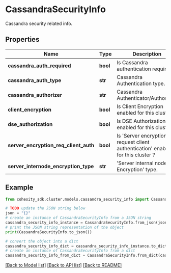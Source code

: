 # CassandraSecurityInfo

Cassandra security related info.

## Properties

Name | Type | Description | Notes
------------ | ------------- | ------------- | -------------
**cassandra_auth_required** | **bool** | Is Cassandra authentication required ? | [optional] 
**cassandra_auth_type** | **str** | Cassandra Authentication type. | [optional] 
**cassandra_authorizer** | **str** | Cassandra Authenticator/Authorizer. | [optional] 
**client_encryption** | **bool** | Is Client Encryption enabled for this cluster ? | [optional] 
**dse_authorization** | **bool** | Is DSE Authorization enabled for this cluster ? | [optional] 
**server_encryption_req_client_auth** | **bool** | Is &#39;Server encryption request client authentication&#39; enabled for this cluster ? | [optional] 
**server_internode_encryption_type** | **str** | &#39;Server internal node Encryption&#39; type. | [optional] 

## Example

```python
from cohesity_sdk.cluster.models.cassandra_security_info import CassandraSecurityInfo

# TODO update the JSON string below
json = "{}"
# create an instance of CassandraSecurityInfo from a JSON string
cassandra_security_info_instance = CassandraSecurityInfo.from_json(json)
# print the JSON string representation of the object
print(CassandraSecurityInfo.to_json())

# convert the object into a dict
cassandra_security_info_dict = cassandra_security_info_instance.to_dict()
# create an instance of CassandraSecurityInfo from a dict
cassandra_security_info_from_dict = CassandraSecurityInfo.from_dict(cassandra_security_info_dict)
```
[[Back to Model list]](../README.md#documentation-for-models) [[Back to API list]](../README.md#documentation-for-api-endpoints) [[Back to README]](../README.md)


